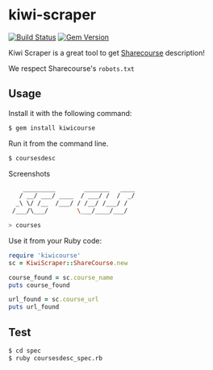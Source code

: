 # kiwi-scraper

[![Build Status](https://travis-ci.org/Kiwi-Learn/kiwi-scraper.svg?branch=master)](https://travis-ci.org/Kiwi-Learn/kiwi-scraper)
[![Gem Version](https://badge.fury.io/rb/kiwicourse.svg)](https://badge.fury.io/rb/kiwicourse)

Kiwi Scraper is a great tool to get [Sharecourse](http://sharecourse.net/sharecourse/general/home/) description!

We respect Sharecourse's `robots.txt`

## Usage

Install it with the following command:
```sh
$ gem install kiwicourse
```

Run it from the command line.
```sh
$ coursesdesc
```

Screenshots

```sh
    _________        _______   ____
   / __/ ___/ ____  / ___/ /  /  _/
  _\ \/ /__  /___/ / /__/ /___/ /  
 /___/\___/        \___/____/___/  

> courses
```

Use it from your Ruby code:
````ruby
require 'kiwicourse'
sc = KiwiScraper::ShareCourse.new

course_found = sc.course_name
puts course_found

url_found = sc.course_url
puts url_found

````

## Test

```sh
$ cd spec
$ ruby coursesdesc_spec.rb
```
